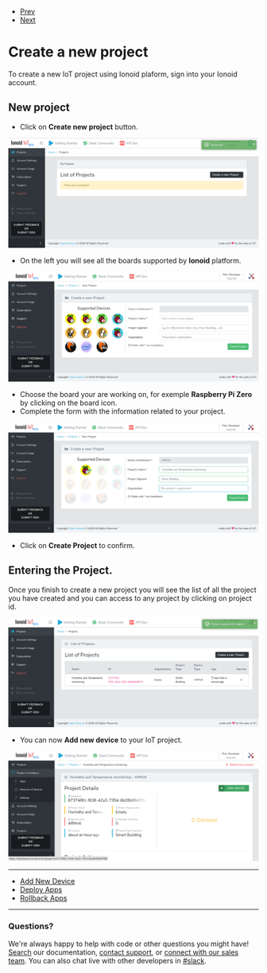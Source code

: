 <nav role="navigation">
                <ul class="pagination">
                        <li class="button"><a href="#0">Prev</a></li>
                        <li class="button"><a href="#0">Next</a></li>
                </ul>
</nav>

# Create a new project
To create a new IoT project using Ionoid plaform, sign into your Ionoid account.

## New project
- Click on **Create new project** button.

![Create New Project](CreateNewProject.png)

- On the left you will see all the boards supported by **Ionoid** platform.

![Project Form](ProjectForm.png)

- Choose the board your are working on, for exemple **Raspberry Pi Zero** by clicking on the board icon.
- Complete the form with the information related to your project.

![Project Form](ProjectForm2.png)

- Click on **Create Project** to confirm.

## Entering the Project.

Once you finish to create a new project you will see the list of all the
project you have created and you can access to any project by clicking on
project id.

![list of projects](ProjectList.png)

- You can now  **Add new device** to your IoT project.

![Project Actions](ProjectActions.png)


---

<ul class="doclink">                                                                                                                                                                             
  <li> <a href="">Add New Device </a> </li>                                                                                                                                                      
  <li><a href=""> Deploy Apps </a></li>                                                                                                                                                          
  <li><a href=""> Rollback Apps </a></li>                                                                                                                                                          
</ul>   



---


### Questions?
We're always happy to help with code or other questions you might have! [Search](https://docs.ionoid.io/#/) our documentation, [contact support](support@ionoid.io), or [connect with our sales team](support@opendevices.io). You can also chat live with other developers in  [#slack](https://ionoidcommunity.slack.com/messages).
